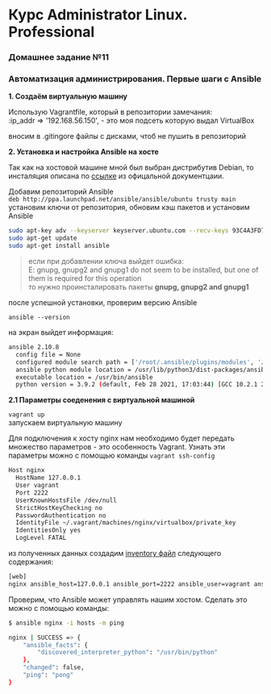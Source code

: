 # Курс Administrator Linux. Professional

### Домашнее задание №11

### Автоматизация администрирования. Первые шаги с Ansible

**1. Создаём виртуальную машину**  
  
Использую Vagrantfile, который в репозитории
замечания:  
:ip_addr => '192.168.56.150', - это моя подсеть которую выдал VirtualBox  

вносим в .gitingore файлы с дисками, чтоб не пушить в репозиторий

**2. Установка и настройка Ansible на хосте**  

Так как на хостовой машине мной был выбран дистрибутив Debian, то инсталяция описана по [ссылке](https://docs.ansible.com/ansible/2.7/installation_guide/intro_installation.html#latest-releases-via-apt-debian) из офицальной документцаии.  

Добавим репозиторий Ansible  
```deb http://ppa.launchpad.net/ansible/ansible/ubuntu trusty main```  
установим ключи от репозитория, обновим кэш пакетов и установим Ansible  

```bash
sudo apt-key adv --keyserver keyserver.ubuntu.com --recv-keys 93C4A3FD7BB9C367
sudo apt-get update
sudo apt-get install ansible
```

> если при добавлении ключа выйдет ошибка:  
> E: gnupg, gnupg2 and gnupg1 do not seem to be installed, but one of them is required for this operation  
> то нужно проинсталировать пакеты **gnupg, gnupg2 and gnupg1**

после успешной установки, проверим версию Ansible

```ansible --version```

на экран выйдет информация:  

```bash
ansible 2.10.8
  config file = None
  configured module search path = ['/root/.ansible/plugins/modules', '/usr/share/ansible/plugins/modules']
  ansible python module location = /usr/lib/python3/dist-packages/ansible
  executable location = /usr/bin/ansible
  python version = 3.9.2 (default, Feb 28 2021, 17:03:44) [GCC 10.2.1 20210110]
```

**2.1 Параметры соеденения с виртуальной машиной**

```vagrant up```  
запускаем виртуальную машину  

Для подключения к хосту nginx нам необходимо будет передать множество параметров - это особенность Vagrant. Узнать эти параметры можно с помощью команды
```vagrant ssh-config```

```bash
Host nginx
  HostName 127.0.0.1
  User vagrant
  Port 2222
  UserKnownHostsFile /dev/null
  StrictHostKeyChecking no
  PasswordAuthentication no
  IdentityFile ~/.vagrant/machines/nginx/virtualbox/private_key
  IdentitiesOnly yes
  LogLevel FATAL

```
из полученных данных создадим [inventory файл](hosts) следующего содержания:

```bash
[web]
nginx ansible_host=127.0.0.1 ansible_port=2222 ansible_user=vagrant ansible_private_key_file=.vagrant/machines/nginx/virtualbox/private_key

```
Проверим, что Ansible может управлять нашим хостом. Сделать это можно с помощью команды: 
```bash
$ ansible nginx -i hosts -m ping

nginx | SUCCESS => {
    "ansible_facts": {
        "discovered_interpreter_python": "/usr/bin/python"
    },
    "changed": false,
    "ping": "pong"
}

```
